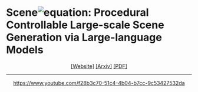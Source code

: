 # Scene![equation](https://latex.codecogs.com/svg.image?\LARGE&space;\mathcal{X}): Procedural Controllable Large-scale Scene Generation via Large-language Models
<div align="center">

[[Website]](https://mengqiworld.github.io/sceneX.github.io/)
[[Arxiv]]()
[[PDF]]()
_____________________________________________________________________
https://www.youtube.com/f28b3c70-51c4-4b04-b7cc-9c53427532da
</div>
